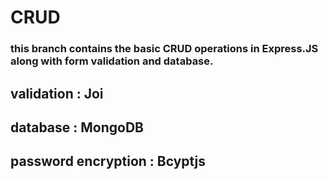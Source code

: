 # CRUD 
### this branch contains the basic CRUD operations in Express.JS along with form validation and database.
## validation          : Joi
## database            : MongoDB
## password encryption : Bcyptjs
